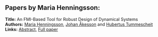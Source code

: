 <h2>Papers by Maria Henningsson:</h2>
<p>
<b>Title:</b> An FMI-Based Tool for Robust Design of Dynamical Systems<br />
<b>Authors:</b> <a href="../authors/author_132.html">Maria Henningsson</a>, <a href="../authors/author_3.html">Johan Åkesson</a> and <a href="../authors/author_314.html">Hubertus Tummescheit</a><br />
<b>Links:</b> <a href="../abstracts/abstract_4.pdf">Abstract</a>, <a href="../submissions/ECP1409635_HenningssonAkessonTummescheit.pdf">Full paper</a>
</p>